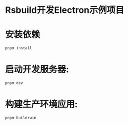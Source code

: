 # Rsbuild开发Electron示例项目


# 安装依赖

```bash
pnpm install
```

# 启动开发服务器:

```bash
pnpm dev
```

# 构建生产环境应用:

```bash
pnpm build:win
```


